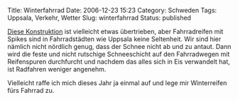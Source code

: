 Title: Winterfahrrad
Date: 2006-12-23 15:23
Category: Schweden
Tags: Uppsala, Verkehr, Wetter
Slug: winterfahrrad
Status: published

[Diese
Konstruktion](http://spluch.blogspot.com/2006/12/ktrack-ultimate-all-terrain-riding.html)
ist vielleicht etwas übertrieben, aber Fahrradreifen mit Spikes sind in
Fahrradstädten wie Uppsala keine Seltenheit. Wir sind hier nämlich nicht
nördlich genug, dass der Schnee nicht ab und zu antaut. Dann wird die
feste und nicht rutschige Schneeschicht auf den Fahrradwegen mit
Reifenspuren durchfurcht und nachdem das alles sich in Eis verwandelt
hat, ist Radfahren weniger angenehm.

Vielleicht raffe ich mich dieses Jahr ja einmal auf und lege mir
Winterreifen fürs Fahrrad zu.

